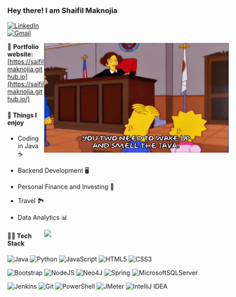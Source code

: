 ### Hey there! I am Shaifil Maknojia
[![LinkedIn](https://img.shields.io/badge/linkedin-%230077B5.svg?style=for-the-badge&logo=linkedin&logoColor=white)](https://www.linkedin.com/in/shaifilmaknojia) <br>
[![Gmail](https://img.shields.io/badge/Gmail-D14836?style=for-the-badge&logo=gmail&logoColor=white)](mailto:work.maksaifilsherali@gmail.com) 

<img style="vertical-align:middle" src="./java_giphy.gif" align="right" width="420" height="250">

🎯 **Portfolio website:** [https://saifilmaknojia.github.io](https://saifilmaknojia.github.io/)

#### :pushpin: Things I enjoy
- Coding in Java :coffee:
- Backend Development :desktop_computer:
- Personal Finance and Investing :money_with_wings:
- Travel :national_park:
- Data Analytics :bar_chart:

    <a href="https://github.com/anuraghazra/github-readme-stats" title="Go to Source">
      <img align="right" width=420 height="auto" src="https://github-readme-stats.vercel.app/api?username=saifilmaknojia&show_icons=true&theme=blue-green&border_color=61dafb&hide_border=true&include_all_commits=true" />
    </a>
    
#### :man_technologist: **Tech Stack**

![Java](https://img.shields.io/badge/java-%23ED8B00.svg?style=for-the-badge&logoColor=black&logo=coffeescript)
![Python](https://img.shields.io/badge/python-3670A0?style=for-the-badge&logo=python&logoColor=ffdd54)
![JavaScript](https://img.shields.io/badge/javascript-%23323330.svg?style=for-the-badge&logo=javascript&logoColor=%23F7DF1E)
![HTML5](https://img.shields.io/badge/html5-%23E34F26.svg?style=for-the-badge&logo=html5&logoColor=white)
![CSS3](https://img.shields.io/badge/css3-%231572B6.svg?style=for-the-badge&logo=css3&logoColor=white)

![Bootstrap](https://img.shields.io/badge/bootstrap-%23563D7C.svg?style=for-the-badge&logo=bootstrap&logoColor=white)
![NodeJS](https://img.shields.io/badge/node.js-6DA55F?style=for-the-badge&logo=node.js&logoColor=white)
![Neo4J](https://img.shields.io/badge/Neo4j-008CC1?style=for-the-badge&logo=neo4j&logoColor=white)
![Spring](https://img.shields.io/badge/springboot-%236DB33F.svg?style=for-the-badge&logo=spring&logoColor=white)
![MicrosoftSQLServer](https://img.shields.io/badge/MS%20SQL%20Sever-CC2927?style=for-the-badge&logo=microsoft%20sql%20server&logoColor=white)

![Jenkins](https://img.shields.io/badge/jenkins-%232C5263.svg?style=for-the-badge&logo=jenkins&logoColor=white)
![Git](https://img.shields.io/badge/git-%23F05033.svg?style=for-the-badge&logo=git&logoColor=white)
![PowerShell](https://img.shields.io/badge/PowerShell-%235391FE.svg?style=for-the-badge&logo=powershell&logoColor=white)
![JMeter](https://img.shields.io/badge/JMeter-%23d9ead3.svg?style=for-the-badge&logo=apachejmeter&logoColor=blue&color=maroon)
![IntelliJ IDEA](https://img.shields.io/badge/IntelliJ-000000.svg?style=for-the-badge&logo=intellij-idea&logoColor=white)

